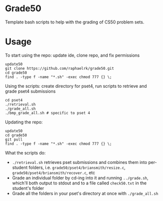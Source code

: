 # Grade50
Template bash scripts to help with the grading of CS50 problem sets.

# Usage

To start using the repo: update ide, clone repo, and fix permissions

```
update50
git clone https://github.com/raphaelrk/grade50.git
cd grade50
find . -type f -name "*.sh" -exec chmod 777 {} \;
```

Using the scripts: create directory for pset4, run scripts to retrieve and grade pset4 submissions
```
cd pset4
./retrieval.sh
./grade_all.sh
./bmp_grade_all.sh # specific to pset 4
```

Updating the repo:
```
update50
cd grade50
git pull
find . -type f -name "*.sh" -exec chmod 777 {} \;
```

What the scripts do:
- `./retrieval.sh` retrieves pset submissions and combines them into per-student folders, i.e. `grade50/pset4/briansmith/resize.c`, `grade50/pset4/briansmith/recover.c`, etc
- Grade an individual folder by cd-ing into it and running `../grade.sh`, which'll both output to stdout and to a file called `check50.txt` in the student's folder
- Grade all the folders in your pset's directory at once with `./grade_all.sh`

